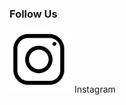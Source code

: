 ### Follow Us

<img alt="Instagram" src="/assets/images/ig.png" style="width: 100px; height: 100px">
Instagram

